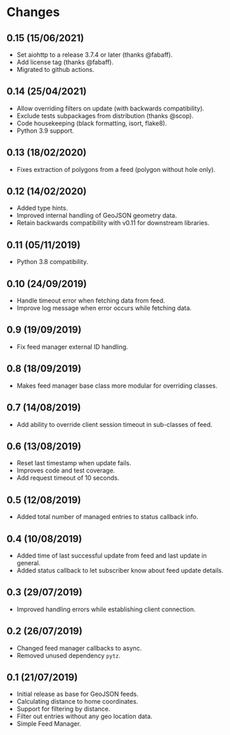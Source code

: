 # Changes

## 0.15 (15/06/2021)
* Set aiohttp to a release 3.7.4 or later (thanks @fabaff).
* Add license tag (thanks @fabaff).
* Migrated to github actions.

## 0.14 (25/04/2021)
* Allow overriding filters on update (with backwards compatibility).
* Exclude tests subpackages from distribution (thanks @scop).
* Code housekeeping (black formatting, isort, flake8).
* Python 3.9 support.

## 0.13 (18/02/2020)
* Fixes extraction of polygons from a feed (polygon without hole only).

## 0.12 (14/02/2020)
* Added type hints.
* Improved internal handling of GeoJSON geometry data.
* Retain backwards compatibility with v0.11 for downstream libraries.

## 0.11 (05/11/2019)
* Python 3.8 compatibility.

## 0.10 (24/09/2019)
* Handle timeout error when fetching data from feed.
* Improve log message when error occurs while fetching data.

## 0.9 (19/09/2019)
* Fix feed manager external ID handling.

## 0.8 (18/09/2019)
* Makes feed manager base class more modular for overriding classes.

## 0.7 (14/08/2019)
* Add ability to override client session timeout in sub-classes of feed.

## 0.6 (13/08/2019)
* Reset last timestamp when update fails.
* Improves code and test coverage.
* Add request timeout of 10 seconds.

## 0.5 (12/08/2019)
* Added total number of managed entries to status callback info.

## 0.4 (10/08/2019)
* Added time of last successful update from feed and last update in general.
* Added status callback to let subscriber know about feed update details.

## 0.3 (29/07/2019)
* Improved handling errors while establishing client connection.

## 0.2 (26/07/2019)
* Changed feed manager callbacks to async.
* Removed unused dependency `pytz`.

## 0.1 (21/07/2019)
* Initial release as base for GeoJSON feeds.
* Calculating distance to home coordinates.
* Support for filtering by distance.
* Filter out entries without any geo location data.
* Simple Feed Manager.
